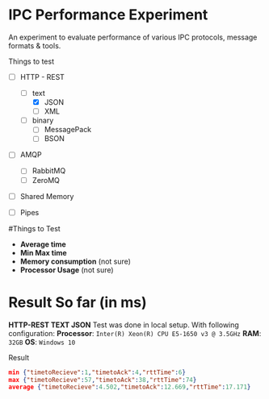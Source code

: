 # IPC Performance Experiment
An experiment to evaluate performance of various IPC protocols, message formats &amp; tools.

Things to test
 - [ ] HTTP - REST
     - [ ] text
          - [x] JSON
          - [ ] XML
     - [ ] binary
          - [ ] MessagePack
          - [ ] BSON
 - [ ] AMQP
     - [ ] RabbitMQ
     - [ ] ZeroMQ
 - [ ] Shared Memory
 - [ ] Pipes


#Things to Test
 - **Average time**
 - **Min Max time**
 - **Memory consumption** (not sure)
 - **Processor Usage** (not sure)

# Result So far (in ms)
**HTTP-REST TEXT JSON**
Test was done in local setup. With following configuration:
**Processor**: `Inter(R) Xeon(R) CPU E5-1650 v3 @ 3.5GHz`
**RAM**: `32GB`
**OS**: `Windows 10`

Result
```json
min {"timetoRecieve":1,"timetoAck":4,"rttTime":6}
max {"timetoRecieve":57,"timetoAck":38,"rttTime":74}
average {"timetoRecieve":4.502,"timetoAck":12.669,"rttTime":17.171}
```
